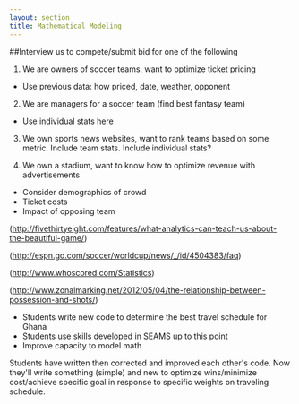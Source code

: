 ```yaml
---
layout: section
title: Mathematical Modeling
---
```

##Interview us to compete/submit bid for one of the following

1. We are owners of soccer teams, want to optimize ticket pricing
- Use previous data: how priced, date, weather, opponent

2. We are managers for a soccer team (find best fantasy team)
- Use individual stats [here](http://www.whoscored.com/Statistics)

3. We own sports news websites, want to rank teams based on some metric.  Include team stats. Include individual stats?

4. We own a stadium, want to know how to optimize revenue with advertisements
- Consider demographics of crowd
- Ticket costs
- Impact of opposing team



(http://fivethirtyeight.com/features/what-analytics-can-teach-us-about-the-beautiful-game/)

(http://espn.go.com/soccer/worldcup/news/_/id/4504383/faq)

(http://www.whoscored.com/Statistics)

(http://www.zonalmarking.net/2012/05/04/the-relationship-between-possession-and-shots/)



- Students write new code to determine the best travel schedule for Ghana
- Students use skills developed in SEAMS up to this point
- Improve capacity to model math

Students have written then corrected and improved each other's code.  Now they'll write something (simple) and new to optimize wins/minimize cost/achieve specific goal in response to specific weights on traveling schedule.
